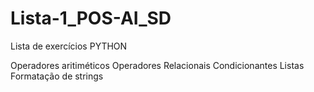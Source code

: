 # Lista-1_POS-AI_SD
Lista de exercícios PYTHON

Operadores aritiméticos
Operadores Relacionais
Condicionantes
Listas
Formatação de strings

